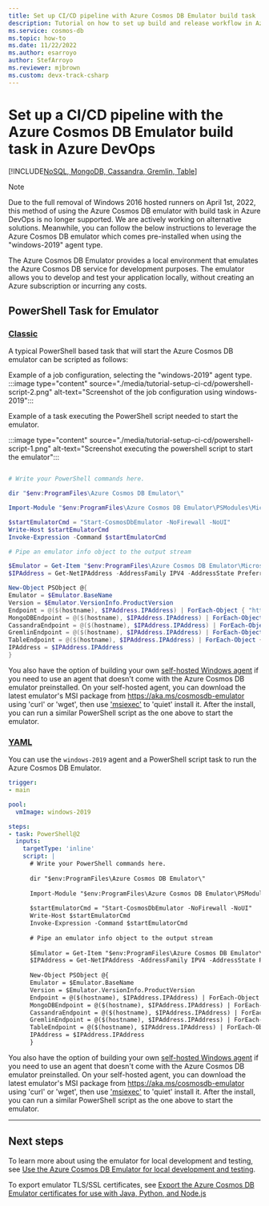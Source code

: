 ```yaml
---
title: Set up CI/CD pipeline with Azure Cosmos DB Emulator build task
description: Tutorial on how to set up build and release workflow in Azure DevOps using the Azure Cosmos DB emulator build task
ms.service: cosmos-db
ms.topic: how-to
ms.date: 11/22/2022
ms.author: esarroyo
author: StefArroyo
ms.reviewer: mjbrown
ms.custom: devx-track-csharp
---
```

# Set up a CI/CD pipeline with the Azure Cosmos DB Emulator build task in Azure DevOps
[!INCLUDE[NoSQL, MongoDB, Cassandra, Gremlin, Table](includes/appliesto-nosql-mongodb-cassandra-gremlin-table.md)]

> [!NOTE]
> Due to the full removal of Windows 2016 hosted runners on April 1st, 2022, this method of using the Azure Cosmos DB emulator with build task in Azure DevOps is no longer supported. We are actively working on alternative solutions. Meanwhile, you can follow the below instructions to leverage the Azure Cosmos DB emulator which comes pre-installed when using the "windows-2019" agent type.

The Azure Cosmos DB Emulator provides a local environment that emulates the Azure Cosmos DB service for development purposes. The emulator allows you to develop and test your application locally, without creating an Azure subscription or incurring any costs.

## PowerShell Task for Emulator

### [Classic](#tab/classic)

A typical PowerShell based task that will start the Azure Cosmos DB emulator can be scripted as follows:

Example of a job configuration, selecting the "windows-2019" agent type.
:::image type="content" source="./media/tutorial-setup-ci-cd/powershell-script-2.png" alt-text="Screenshot of the job configuration using windows-2019":::

Example of a task executing the PowerShell script needed to start the emulator.

:::image type="content" source="./media/tutorial-setup-ci-cd/powershell-script-1.png" alt-text="Screenshot executing the powershell script to start the emulator":::


```Powershell

# Write your PowerShell commands here.

dir "$env:ProgramFiles\Azure Cosmos DB Emulator\"

Import-Module "$env:ProgramFiles\Azure Cosmos DB Emulator\PSModules\Microsoft.Azure.CosmosDB.Emulator"

$startEmulatorCmd = "Start-CosmosDbEmulator -NoFirewall -NoUI"
Write-Host $startEmulatorCmd
Invoke-Expression -Command $startEmulatorCmd

# Pipe an emulator info object to the output stream

$Emulator = Get-Item "$env:ProgramFiles\Azure Cosmos DB Emulator\Microsoft.Azure.Cosmos.Emulator.exe"
$IPAddress = Get-NetIPAddress -AddressFamily IPV4 -AddressState Preferred -PrefixOrigin Manual | Select-Object IPAddress

New-Object PSObject @{
Emulator = $Emulator.BaseName
Version = $Emulator.VersionInfo.ProductVersion
Endpoint = @($(hostname), $IPAddress.IPAddress) | ForEach-Object { "https://${_}:8081/" }
MongoDBEndpoint = @($(hostname), $IPAddress.IPAddress) | ForEach-Object { "mongodb://${_}:10255/" }
CassandraEndpoint = @($(hostname), $IPAddress.IPAddress) | ForEach-Object { "tcp://${_}:10350/" }
GremlinEndpoint = @($(hostname), $IPAddress.IPAddress) | ForEach-Object { "http://${_}:8901/" }
TableEndpoint = @($(hostname), $IPAddress.IPAddress) | ForEach-Object { "https://${_}:8902/" }
IPAddress = $IPAddress.IPAddress
}
```

You also have the option of building your own [self-hosted Windows agent](/azure/devops/pipelines/agents/v2-windows) if you need to use an agent that doesn't come with the Azure Cosmos DB emulator preinstalled. On your self-hosted agent, you can download the latest emulator's MSI package from https://aka.ms/cosmosdb-emulator using 'curl' or 'wget', then use ['msiexec'](/windows-server/administration/windows-commands/msiexec) to 'quiet' install it. After the install, you can run a similar PowerShell script as the one above to start the emulator.

### [YAML](#tab/yaml)


You can use the `windows-2019` agent and a PowerShell script task to run the Azure Cosmos DB Emulator. 

```yaml
trigger:
- main

pool:
  vmImage: windows-2019

steps:
- task: PowerShell@2
  inputs:
    targetType: 'inline'
    script: |
      # Write your PowerShell commands here.
      
      dir "$env:ProgramFiles\Azure Cosmos DB Emulator\"
      
      Import-Module "$env:ProgramFiles\Azure Cosmos DB Emulator\PSModules\Microsoft.Azure.CosmosDB.Emulator"
      
      $startEmulatorCmd = "Start-CosmosDbEmulator -NoFirewall -NoUI"
      Write-Host $startEmulatorCmd
      Invoke-Expression -Command $startEmulatorCmd
      
      # Pipe an emulator info object to the output stream
      
      $Emulator = Get-Item "$env:ProgramFiles\Azure Cosmos DB Emulator\Microsoft.Azure.Cosmos.Emulator.exe"
      $IPAddress = Get-NetIPAddress -AddressFamily IPV4 -AddressState Preferred -PrefixOrigin Manual | Select-Object IPAddress
      
      New-Object PSObject @{
      Emulator = $Emulator.BaseName
      Version = $Emulator.VersionInfo.ProductVersion
      Endpoint = @($(hostname), $IPAddress.IPAddress) | ForEach-Object { "https://${_}:8081/" }
      MongoDBEndpoint = @($(hostname), $IPAddress.IPAddress) | ForEach-Object { "mongodb://${_}:10255/" }
      CassandraEndpoint = @($(hostname), $IPAddress.IPAddress) | ForEach-Object { "tcp://${_}:10350/" }
      GremlinEndpoint = @($(hostname), $IPAddress.IPAddress) | ForEach-Object { "http://${_}:8901/" }
      TableEndpoint = @($(hostname), $IPAddress.IPAddress) | ForEach-Object { "https://${_}:8902/" }
      IPAddress = $IPAddress.IPAddress
      }
```


You also have the option of building your own [self-hosted Windows agent](/azure/devops/pipelines/agents/v2-windows) if you need to use an agent that doesn't come with the Azure Cosmos DB emulator preinstalled. On your self-hosted agent, you can download the latest emulator's MSI package from https://aka.ms/cosmosdb-emulator using 'curl' or 'wget', then use ['msiexec'](/windows-server/administration/windows-commands/msiexec) to 'quiet' install it. After the install, you can run a similar PowerShell script as the one above to start the emulator.

---

## Next steps

To learn more about using the emulator for local development and testing, see [Use the Azure Cosmos DB Emulator for local development and testing](emulator.md).

To export emulator TLS/SSL certificates, see [Export the Azure Cosmos DB Emulator certificates for use with Java, Python, and Node.js](emulator.md)
